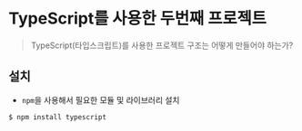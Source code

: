 # TypeScript를 사용한 두번째 프로젝트

> TypeScript(타입스크립트)를 사용한 프로젝트 구조는 어떻게 만들어야 하는가?

## 설치

- `npm`을 사용해서 필요한 모듈 및 라이브러리 설치

```
$ npm install typescript
```
